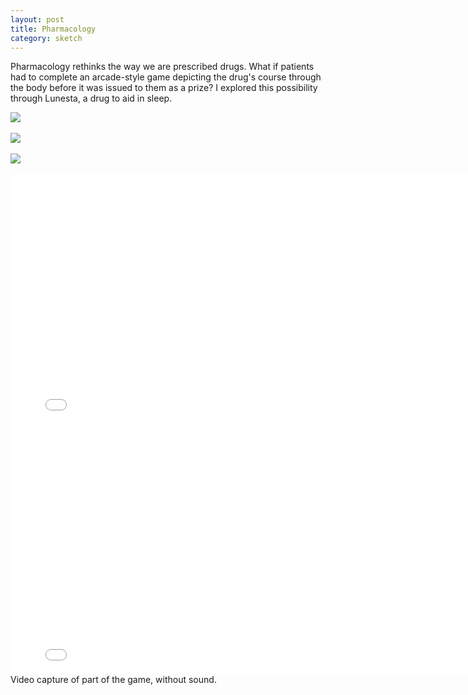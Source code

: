 ```yaml
---
layout: post
title: Pharmacology
category: sketch
---
```

Pharmacology rethinks the way we are prescribed drugs. What if patients had to complete an arcade-style game depicting the drug's course through the body before it was issued to them as a prize? I explored this possibility through Lunesta, a drug to aid in sleep.
<br>

<img src="../../img/Arcade1.jpg">
<br>
<br>
<img src="../../img/Arcade4.jpg">
<br>
<br>
<img src="../../img/Arcade3.jpg">
<br>
<br>

<iframe src="//player.vimeo.com/video/115175906?title=0&amp;byline=0&amp;portrait=0" width="800" height="400" frameborder="0" webkitallowfullscreen mozallowfullscreen allowfullscreen> </iframe>

<br>

<iframe src="//player.vimeo.com/video/115176497?title=0&amp;byline=0&amp;portrait=0" width="800" height="400" frameborder="0" webkitallowfullscreen mozallowfullscreen allowfullscreen> </iframe>
Video capture of part of the game, without sound.
<br>
